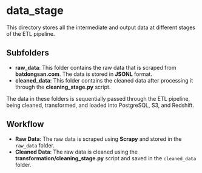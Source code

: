 # data_stage

This directory stores all the intermediate and output data at different stages of the ETL pipeline.

## Subfolders

- **raw_data**: This folder contains the raw data that is scraped from **batdongsan.com**. The data is stored in **JSONL** format.
- **cleaned_data**: This folder contains the cleaned data after processing it through the **cleaning_stage.py** script.

The data in these folders is sequentially passed through the ETL pipeline, being cleaned, transformed, and loaded into PostgreSQL, S3, and Redshift.

## Workflow

- **Raw Data**: The raw data is scraped using **Scrapy** and stored in the `raw_data` folder.
- **Cleaned Data**: The raw data is cleaned using the **transformation/cleaning_stage.py** script and saved in the `cleaned_data` folder.
